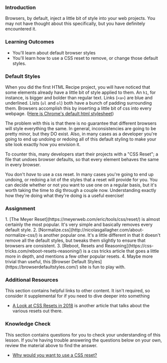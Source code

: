 ### Introduction
Browsers, by default, inject a little bit of style into your web projects. You may not have thought about this specifically, but you  have definitely encountered it.

### Learning Outcomes
- You'll learn about default browser styles
- You'll learn how to use a CSS reset to remove, or change those default styles. 

### Default Styles

When you did the first HTML Recipe project, you will have noticed that some elements already have a little bit of style applied to them. An `h1`, for instance, is bigger and bolder than regular text. Links (`<a>`) are blue and underlined. Lists (`ul` and `ol`) both have a bunch of padding surrounding them. Browsers accomplish this by inserting a little bit of css into every webpage. ([Here is Chrome's default html stylesheet](https://chromium.googlesource.com/chromium/blink/+/refs/heads/main/Source/core/css/html.css))

The problem with this is that there is no guarantee that different browsers will style everything the same. In general, inconsistencies are going to be pretty minor, but they DO exist. Also, in many cases as a developer you're going to end up undoing or redoing all of this default styling to make your site look exactly how you envision it.

To counter this, many developers start their projects with a "CSS Reset"; a file that undoes browser defaults, so that every element behaves the same in every browser. 

You don't _have_ to use a css reset. In many cases you're going to end up undoing, or redoing a lot of the styles that a reset will provide for you. You can decide whether or not you want to use one on a regular basis, but it's worth taking the time to dig through a couple now. Understanding exactly how they're doing what they're doing is a useful exercise!

### Assignment
<div class="lesson-content__panel" markdown="1">
1. [The Meyer Reset](https://meyerweb.com/eric/tools/css/reset/) is almost certainly the most popular. It's very simple and basically removes every default style.
2. [Normalize.css](http://nicolasgallagher.com/about-normalize-css/) is another popular one. It's a little different in that it doesn't remove all the default styles, but tweaks them slightly to ensure that browsers are consistent.
3. [Reboot, Resets and Reasoning](https://css-tricks.com/reboot-resets-reasoning/) is a css tricks article that goes a little more in depth, and mentions a few other popular resets.
4. Maybe more trivial than useful, this [Browser Default Styles](https://browserdefaultstyles.com/) site is fun to play with.
</div>

### Additional Resources
This section contains helpful links to other content. It isn't required, so consider it supplemental for if you need to dive deeper into something

* [A Look at CSS Resets in 2018](https://bitsofco.de/a-look-at-css-resets-in-2018/) is another article that talks about the various resets out there.

### Knowledge Check
This section contains questions for you to check your understanding of this lesson. If you’re having trouble answering the questions below on your own, review the material above to find the answer.

- <a class="knowledge-check-link" href='#default-styles'>Why would you want to use a CSS reset?</a>
